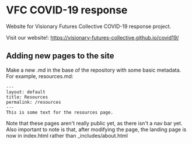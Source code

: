 # VFC COVID-19 response

Website for Visionary Futures Collective COVID-19 response project.

Visit our website!: https://visionary-futures-collective.github.io/covid19/

## Adding new pages to the site

Make a new .md in the base of the repository with some basic metadata. For example, resources.md:

```
---
layout: default
title: Resources
permalink: /resources
---
This is some text for the resources page.
```
Note that these pages aren't really public yet, as there isn't a nav bar yet. 
Also important to note is that, after modifying the page, the landing page is now in index.html rather than \_includes/about.html